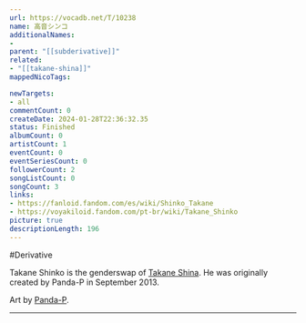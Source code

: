 ```yaml
---
url: https://vocadb.net/T/10238
name: 高音シンコ
additionalNames: 
- 
parent: "[[subderivative]]"
related:
- "[[takane-shina]]"
mappedNicoTags:

newTargets:
- all
commentCount: 0
createDate: 2024-01-28T22:36:32.35
status: Finished
albumCount: 0
artistCount: 1
eventCount: 0
eventSeriesCount: 0
followerCount: 2
songListCount: 0
songCount: 3
links: 
- https://fanloid.fandom.com/es/wiki/Shinko_Takane
- https://voyakiloid.fandom.com/pt-br/wiki/Takane_Shinko
picture: true
descriptionLength: 196
---
```


#Derivative

Takane Shinko is the genderswap of [Takane Shina](https://vocadb.net/T/10237/takane-shina). He was originally created by Panda-P in September 2013.

Art by [Panda-P](https://vocadb.net/Ar/132477).

---

